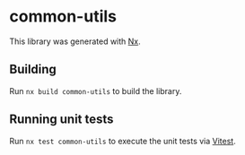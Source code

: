 # common-utils

This library was generated with [Nx](https://nx.dev).

## Building

Run `nx build common-utils` to build the library.

## Running unit tests

Run `nx test common-utils` to execute the unit tests via [Vitest](https://vitest.dev/).
